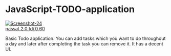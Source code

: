# JavaScript-TODO-application


<a href="https://ibb.co/Ttvwdnt"><img src="https://i.ibb.co/Pgmr0bg/Screenshot-24.png" alt="Screenshot-24" border="0"></a><br /><a target='_blank' href='https://statewideinventory.org/volkswagen-0-60-times'>passat 2.0 tdi 0 60</a><br />


Basic Todo application.
You can add tasks which you want to do throughout a day and later after completing the task you can remove it.
It has a decent UI.
